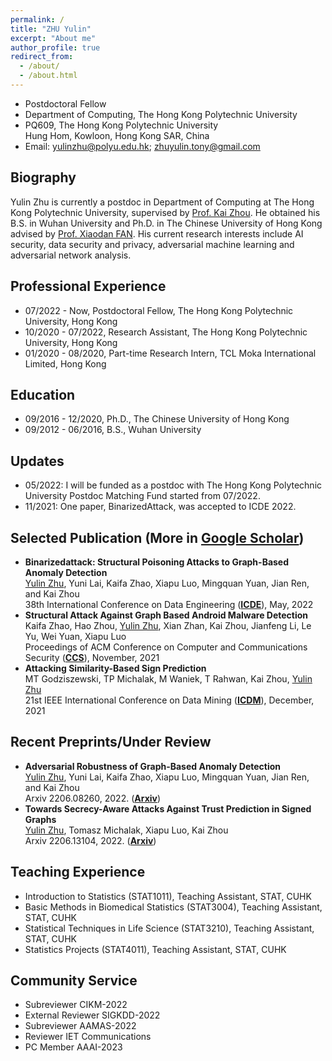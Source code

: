 ```yaml
---
permalink: /
title: "ZHU Yulin"
excerpt: "About me"
author_profile: true
redirect_from: 
  - /about/
  - /about.html
---
```


- Postdoctoral Fellow
- Department of Computing, The Hong Kong Polytechnic University  
- PQ609, The Hong Kong Polytechnic University<br> 
  Hung Hom, Kowloon, Hong Kong SAR, China
- Email: yulinzhu@polyu.edu.hk; zhuyulin.tony@gmail.com

## Biography
Yulin Zhu is currently a postdoc in Department of Computing at The Hong Kong Polytechnic University, supervised by [Prof. Kai Zhou](https://www4.comp.polyu.edu.hk/~kaizhou/). He obtained his B.S. in Wuhan University and Ph.D. in The Chinese University of Hong Kong advised by [Prof. Xiaodan FAN](https://www.sta.cuhk.edu.hk/xfan). His current research interests include AI security, data security and privacy, adversarial machine learning and adversarial network analysis.

## Professional Experience
- 07/2022 - Now,     Postdoctoral Fellow, The Hong Kong Polytechnic University, Hong Kong
- 10/2020 - 07/2022, Research Assistant, The Hong Kong Polytechnic University, Hong Kong
- 01/2020 - 08/2020, Part-time Research Intern, TCL Moka International Limited, Hong Kong

## Education
- 09/2016 - 12/2020, Ph.D., The Chinese University of Hong Kong
- 09/2012 - 06/2016, B.S., Wuhan University

## Updates
- 05/2022: I will be funded as a postdoc with The Hong Kong Polytechnic University Postdoc Matching Fund started from 07/2022.
- 11/2021: One paper, BinarizedAttack, was accepted to ICDE 2022.

## Selected Publication (More in [Google Scholar](https://scholar.google.com/citations?user=-MGpGisAAAAJ&hl=zh-CN)) 
- **Binarizedattack: Structural Poisoning Attacks to Graph-Based Anomaly Detection**<br>
  <u>Yulin Zhu</u>, Yuni Lai, Kaifa Zhao, Xiapu Luo, Mingquan Yuan, Jian Ren, and Kai Zhou   
  38th International Conference on Data Engineering ([**ICDE**](https://icde2022.ieeecomputer.my/)), May, 2022  
- **Structural Attack Against Graph Based Android Malware Detection**<br>
  Kaifa Zhao, Hao Zhou, <u>Yulin Zhu</u>, Xian Zhan, Kai Zhou, Jianfeng Li, Le Yu, Wei Yuan, Xiapu Luo<br> 
  Proceedings of ACM Conference on Computer and Communications Security ([**CCS**](https://www.sigsac.org/ccs/CCS2021/)), November, 2021  
- **Attacking Similarity-Based Sign Prediction**<br>
  MT Godziszewski, TP Michalak, M Waniek, T Rahwan, Kai Zhou, <u>Yulin Zhu</u><br>
  21st IEEE International Conference on Data Mining ([**ICDM**](https://icdm2021.auckland.ac.nz/)), December, 2021  

## Recent Preprints/Under Review
- **Adversarial Robustness of Graph-Based Anomaly Detection**<br>
  <u>Yulin Zhu</u>, Yuni Lai, Kaifa Zhao, Xiapu Luo, Mingquan Yuan, Jian Ren, and Kai Zhou<br>
  Arxiv 2206.08260, 2022. ([**Arxiv**](https://arxiv.org/abs/2206.08260v1))
- **Towards Secrecy-Aware Attacks Against Trust Prediction in Signed Graphs**<br>
  <u>Yulin Zhu</u>, Tomasz Michalak, Xiapu Luo, Kai Zhou<br>
  Arxiv 2206.13104, 2022. ([**Arxiv**](https://arxiv.org/abs/2206.13104))

## Teaching Experience
- Introduction to Statistics (STAT1011), Teaching Assistant, STAT, CUHK
- Basic Methods in Biomedical Statistics (STAT3004), Teaching Assistant, STAT, CUHK
- Statistical Techniques in Life Science (STAT3210), Teaching Assistant, STAT, CUHK
- Statistics Projects (STAT4011), Teaching Assistant, STAT, CUHK


## Community Service
- Subreviewer CIKM-2022
- External Reviewer SIGKDD-2022
- Subreviewer AAMAS-2022
- Reviewer IET Communications
- PC Member AAAI-2023


